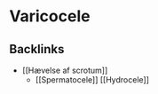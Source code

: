 # Varicocele
## Backlinks
* [[Hævelse af scrotum]]
	* [[Spermatocele]]
[[Hydrocele]]

<!-- #anki/deck/Medicine #anki/tag/med/Urology #anki/tag/med/GP -->

<!-- {BearID:050B784B-829C-4DDA-AE36-0EA03294C3BF-19264-000023C146288C8C} -->
